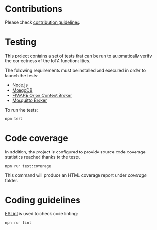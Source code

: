 # Contributions

Please check [contribution guidelines](CONTRIBUTING.md).

# Testing

This project contains a set of tests that can be run to automatically verify the correctness of the IoTA
functionalities.

The following requirements must be installed and executed in order to launch the tests:

-   [Node.js](https://nodejs.org/en/)
-   [MongoDB](https://docs.mongodb.com/manual/installation/)
-   [FIWARE Orion Context Broker](https://github.com/telefonicaid/fiware-orion)
-   [Mosquitto Broker](https://mosquitto.org/download/)

To run the tests:

```bash
npm test
```

# Code coverage

In addition, the project is configured to provide source code coverage statistics reached thanks to the tests.

```bash
npm run test:coverage
```

This command will produce an HTML coverage report under _coverage_ folder.

# Coding guidelines

[ESLint](https://eslint.org/) is used to check code linting:

```bash
npn run lint
```
